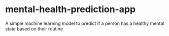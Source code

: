 # mental-health-prediction-app
A simple machine learning model to predict if a person has a healthy mental state based on their routine
